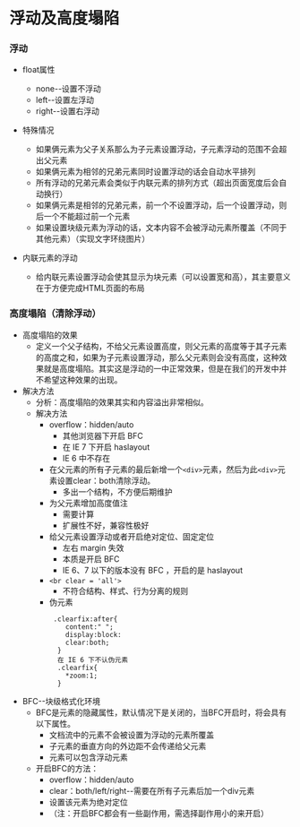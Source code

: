 # 浮动及高度塌陷

### 浮动

- float属性
	- none--设置不浮动
    - left--设置左浮动
    - right--设置右浮动

- 特殊情况
    - 如果俩元素为父子关系那么为子元素设置浮动，子元素浮动的范围不会超出父元素
    - 如果俩元素为相邻的兄弟元素同时设置浮动的话会自动水平排列
    - 所有浮动的兄弟元素会类似于内联元素的排列方式（超出页面宽度后会自动换行）
    - 如果俩元素是相邻的兄弟元素，前一个不设置浮动，后一个设置浮动，则后一个不能超过前一个元素
    - 如果设置块级元素为浮动的话，文本内容不会被浮动元素所覆盖（不同于其他元素）（实现文字环绕图片）

- 内联元素的浮动
    - 给内联元素设置浮动会使其显示为块元素（可以设置宽和高），其主要意义在于方便完成HTML页面的布局

### 高度塌陷（清除浮动）

- 高度塌陷的效果
	- 定义一个父子结构，不给父元素设置高度，则父元素的高度等于其子元素的高度之和，如果为子元素设置浮动，那么父元素则会没有高度，这种效果就是高度塌陷。其实这是浮动的一中正常效果，但是在我们的开发中并不希望这种效果的出现。
- 解决方法
	- 分析：高度塌陷的效果其实和内容溢出非常相似。
    - 解决方法
	    - overflow：hidden/auto 
		    - 其他浏览器下开启 BFC
		    - 在 IE 7 下开启 haslayout
		    - IE 6 中不存在
        - 在父元素的所有子元素的最后新增一个`<div>`元素，然后为此`<div>`元素设置clear：both清除浮动。
	        - 多出一个结构，不方便后期维护
        - 为父元素增加高度值注
	        - 需要计算
	        - 扩展性不好，兼容性极好
        - 给父元素设置浮动或者开启绝对定位、固定定位
	        - 左右 margin 失效
	        - 本质是开启 BFC
	        - IE 6、7 以下的版本没有 BFC ，开启的是 haslayout 
	    - `<br clear = 'all'>`
		    - 不符合结构、样式、行为分离的规则
		- 伪元素 
			```
			 .clearfix:after{
             	content:" ";
                display:block:
                clear:both;
	          }
	          在 IE 6 下不认伪元素
	          .clearfix{
	            *zoom:1;
	          }    
			```	
- BFC--块级格式化环境
   - BFC是元素的隐藏属性，默认情况下是关闭的，当BFC开启时，将会具有以下属性。
	   - 文档流中的元素不会被设置为浮动的元素所覆盖
       - 子元素的垂直方向的外边距不会传递给父元素
       - 元素可以包含浮动元素
   - 开启BFC的方法：
       - overflow：hidden/auto
       - clear：both/left/right--需要在所有子元素后加一个div元素
       - 设置该元素为绝对定位
       - （注：开启BFC都会有一些副作用，需选择副作用小的来开启）